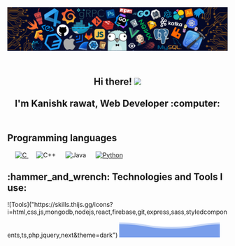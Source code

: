 
<img src ="./githubimg.png" alt ="banner" />
<h2 align="Center">
 <abc>
  <br>Hi there! <img src="https://user-images.githubusercontent.com/42378118/110234147-e3259600-7f4e-11eb-95be-0c4047144dea.gif" width="30"><br>
  <br> I'm Kanishk rawat, Web Developer :computer:<br>
  <br>
 </abc>
</h2> 
<h2 align="left">Programming languages</h2>

<p align="left"> 
  &emsp; 
  <a href="https://www.cprogramming.com/" target="_blank"> 
    <img alt="C" src="https://img.shields.io/badge/C-B7D3DF?style=for-the-badge&logo=c&logoColor=white">
  </a> 
  &emsp;
    <img alt="C++" src="https://img.shields.io/badge/Cpp-CEE5D0?style=for-the-badge&logo=c_plus_plus&logoColor=black" />
  </a> 
  &emsp;
    <img alt="Java" src="https://img.shields.io/badge/Javascript-AFB4FF?style=for-the-badge&logo=javascript&logoColor=black" />
  </a>
  &emsp;
   <a href="https://www.python.org" target="_blank">
    <img alt="Python" src="https://img.shields.io/badge/Python-8FE3CF?style=for-the-badge&logo=Python&logoColor=white">
 </a>
<h2 align="left">:hammer_and_wrench: Technologies and Tools I use:</h2>
![Tools]("https://skills.thijs.gg/icons?i=html,css,js,mongodb,nodejs,react,firebase,git,express,sass,styledcomponents,ts,php,jquery,next&theme=dark")
<img src ="./bottomflow.svg" alt ="banner" />
